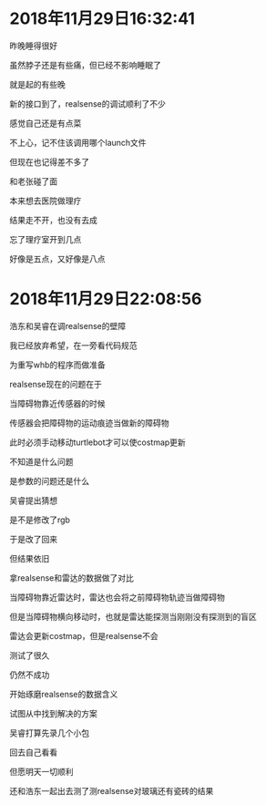 # 2018年11月29日16:32:41

昨晚睡得很好

虽然脖子还是有些痛，但已经不影响睡眠了

就是起的有些晚



新的接口到了，realsense的调试顺利了不少

感觉自己还是有点菜

不上心，记不住该调用哪个launch文件



但现在也记得差不多了

和老张碰了面



本来想去医院做理疗

结果走不开，也没有去成

忘了理疗室开到几点

好像是五点，又好像是八点



# 2018年11月29日22:08:56

浩东和吴睿在调realsense的壁障

我已经放弃希望，在一旁看代码规范

为重写whb的程序而做准备



realsense现在的问题在于

当障碍物靠近传感器的时候

传感器会把障碍物的运动痕迹当做新的障碍物

此时必须手动移动turtlebot才可以使costmap更新

不知道是什么问题

是参数的问题还是什么



吴睿提出猜想

是不是修改了rgb

于是改了回来

但结果依旧



拿realsense和雷达的数据做了对比

当障碍物靠近雷达时，雷达也会将之前障碍物轨迹当做障碍物

但是当障碍物横向移动时，也就是雷达能探测当刚刚没有探测到的盲区

雷达会更新costmap，但是realsense不会



测试了很久

仍然不成功



开始琢磨realsense的数据含义

试图从中找到解决的方案

吴睿打算先录几个小包

回去自己看看



但愿明天一切顺利



还和浩东一起出去测了测realsense对玻璃还有瓷砖的结果